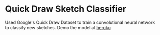 # Quick Draw Sketch Classifier

Used Google's Quick Draw Dataset to train a convolutional neural network to classify new sketches. Demo the model at [heroku](clfkenny.herokuapp.com/quickdraw "Quick Draw Sketch Classifier")
